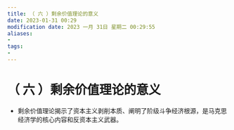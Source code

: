 ```yaml
---
title: （ 六 ）剩余价值理论的意义
date: 2023-01-31 00:29
modification date: 2023 一月 31日 星期二 00:29:55
aliases: 
- 
tags: 
- 
---
```


# （ 六 ）剩余价值理论的意义

- 剩余价值理论揭示了资本主义剥削本质、阐明了阶级斗争经济根源，是马克思经济学的核心内容和反资本主义武器。